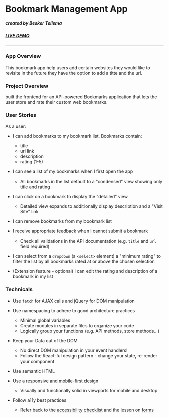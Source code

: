 # Bookmark Management App
##### *created by Besker Telisma*  
##### ***[LIVE DEMO](https://besker1.github.io/book2/.)***  
---
### App Overview

This bookmark app help users add certain websites they would like to revisite in the future
they have the option to add a titte and the url.

### Project Overview

built the frontend for an API-powered Bookmarks application that lets the user store and rate their custom web bookmarks.

### User Stories

As a user:

-   I can add bookmarks to my bookmark list. Bookmarks contain:
    
    -   title
    -   url link
    -   description
    -   rating (1-5)
-   I can see a list of my bookmarks when I first open the app
    
    -   All bookmarks in the list default to a "condensed" view showing only title and rating
-   I can click on a bookmark to display the "detailed" view
    
    -   Detailed view expands to additionally display description and a "Visit Site" link
-   I can remove bookmarks from my bookmark list
    
-   I receive appropriate feedback when I cannot submit a bookmark
    
    -   Check all validations in the API documentation (e.g.  `title`  and  `url`  field required)
-   I can select from a  `dropdown`  (a  `<select>`  element) a "minimum rating" to filter the list by all bookmarks rated at or above the chosen selection
    
-   (Extension feature - optional) I can edit the rating and description of a bookmark in my list
    

### Technicals

-   Use  `fetch`  for AJAX calls and jQuery for DOM manipulation
    
-   Use namespacing to adhere to good architecture practices
    
    -   Minimal global variables
    -   Create modules in separate files to organize your code
    -   Logically group your functions (e.g. API methods, store methods...)
-   Keep your Data out of the DOM
    
    -   No direct DOM manipulation in your event handlers!
    -   Follow the React-ful design pattern - change your state, re-render your component
-   Use semantic HTML
    
-   Use a  [responsive and mobile-first design](https://courses.thinkful.com/wd-frontend-foundations-v1/checkpoint/1)
    
    -   Visually and functionally solid in viewports for mobile and desktop
-   Follow a11y best practices
    
    -   Refer back to the  [accessibility checklist](https://a11yproject.com/checklist/)  and the lesson on  [forms](https://courses.thinkful.com/wd-frontend-foundations-v1/checkpoint/5)
